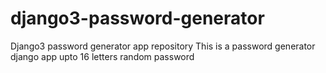 # django3-password-generator
Django3 password generator app repository
This is a password generator django app upto 16 letters random password

